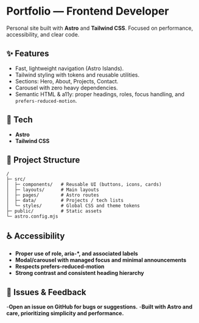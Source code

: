 # Portfolio — Frontend Developer

Personal site built with **Astro** and **Tailwind CSS**. Focused on performance, accessibility, and clear code.

## ✨ Features

- Fast, lightweight navigation (Astro Islands).
- Tailwind styling with tokens and reusable utilities.
- Sections: Hero, About, Projects, Contact.
- Carousel with zero heavy dependencies.
- Semantic HTML & a11y: proper headings, roles, focus handling, and `prefers-reduced-motion`.

## 🧰 Tech 

- **Astro**
- **Tailwind CSS**

## 📁 Project Structure

```
/
├─ src/
│  ├─ components/   # Reusable UI (buttons, icons, cards)
│  ├─ layouts/      # Main layouts
│  ├─ pages/        # Astro routes
│  ├─ data/         # Projects / tech lists
│  └─ styles/       # Global CSS and theme tokens
├─ public/          # Static assets
└─ astro.config.mjs
```
## ♿ Accessibility

- **Proper use of role, aria-\*, and associated labels**
- **Modal/carousel with managed focus and minimal announcements**
- **Respects prefers-reduced-motion**
- **Strong contrast and consistent heading hierarchy**

## 🐛 Issues & Feedback

-**Open an issue on GitHub for bugs or suggestions.**
-**Built with Astro and care, prioritizing simplicity and performance.**
